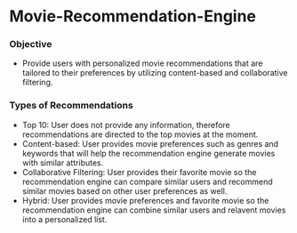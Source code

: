 # Movie-Recommendation-Engine
### Objective
- Provide users with personalized movie recommendations that are tailored to their preferences by utilizing content-based and collaborative filtering.

### Types of Recommendations
- Top 10: User does not provide any information, therefore recommendations are directed to the top movies at the moment.
- Content-based: User provides movie preferences such as genres and keywords that will help the recommendation engine generate movies with similar attributes.
- Collaborative Filtering: User provides their favorite movie so the recommendation engine can compare similar users and recommend similar movies based on other user preferences as well.
- Hybrid: User provides movie preferences and favorite movie so the recommendation engine can combine similar users and relavent movies into a personalized list.
